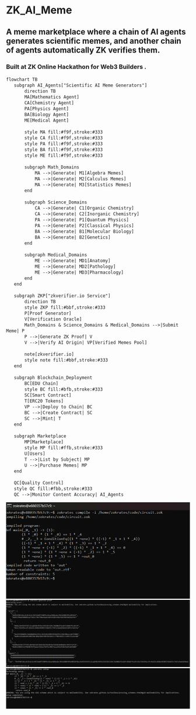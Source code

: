 ﻿# ZK_AI_Meme
 ## A meme marketplace where a chain of AI agents generates scientific memes, and another chain of agents automatically ZK verifies them.
 ### Built at ZK Online Hackathon for Web3 Builders .
 ``` mermaid
flowchart TB
    subgraph AI_Agents["Scientific AI Meme Generators"]
        direction TB
        MA[Mathematics Agent]
        CA[Chemistry Agent]
        PA[Physics Agent]
        BA[Biology Agent]
        ME[Medical Agent]
        
        style MA fill:#f9f,stroke:#333
        style CA fill:#f9f,stroke:#333
        style PA fill:#f9f,stroke:#333
        style BA fill:#f9f,stroke:#333
        style ME fill:#f9f,stroke:#333
        
        subgraph Math_Domains
            MA -->|Generate| M1[Algebra Memes]
            MA -->|Generate| M2[Calculus Memes]
            MA -->|Generate| M3[Statistics Memes]
        end
        
        subgraph Science_Domains
            CA -->|Generate| C1[Organic Chemistry]
            CA -->|Generate| C2[Inorganic Chemistry]
            PA -->|Generate| P1[Quantum Physics]
            PA -->|Generate| P2[Classical Physics]
            BA -->|Generate| B1[Molecular Biology]
            BA -->|Generate| B2[Genetics]
        end
        
        subgraph Medical_Domains
            ME -->|Generate| MD1[Anatomy]
            ME -->|Generate| MD2[Pathology]
            ME -->|Generate| MD3[Pharmacology]
        end
    end

    subgraph ZKP["zkverifier.io Service"]
        direction TB
        style ZKP fill:#bbf,stroke:#333
        P[Proof Generator]
        V[Verification Oracle]
        Math_Domains & Science_Domains & Medical_Domains -->|Submit Meme| P
        P -->|Generate ZK Proof| V
        V -->|Verify AI Origin| VP[Verified Memes Pool]
        
        note[zkverifier.io]
        style note fill:#bbf,stroke:#333
    end

    subgraph Blockchain_Deployment
        BC[EDU Chain]
        style BC fill:#bfb,stroke:#333
        SC[Smart Contract]
        T[ERC20 Tokens]
        VP -->|Deploy to Chain| BC
        BC -->|Create Contract| SC
        SC -->|Mint| T
    end

    subgraph Marketplace
        MP[Marketplace]
        style MP fill:#ffb,stroke:#333
        U[Users]
        T -->|List by Subject| MP
        U -->|Purchase Memes| MP
    end

    QC[Quality Control]
    style QC fill:#fbb,stroke:#333
    QC -->|Monitor Content Accuracy| AI_Agents
```
 ![zokrates compiled](https://github.com/prateushsharma/ZK_AI_Meme/blob/main/photos/zokrates%20circuit.png)
 ![zokrates proof generated](https://github.com/prateushsharma/ZK_AI_Meme/blob/main/photos/zokrate%20proof%20generated.png)
 ![zokrates setup](https://github.com/prateushsharma/ZK_AI_Meme/blob/main/photos/zokrates%20setup.png)

